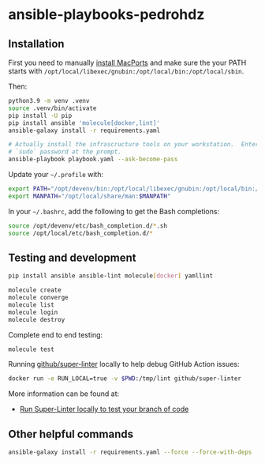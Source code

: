 # ansible-playbooks-pedrohdz


## Installation

First you need to manually [install MacPorts][INSTALL_MACPORTS] and make sure
the your PATH starts with `/opt/local/libexec/gnubin:/opt/local/bin:/opt/local/sbin`.

Then:

```bash
python3.9 -m venv .venv
source .venv/bin/activate
pip install -U pip
pip install ansible 'molecule[docker,lint]'
ansible-galaxy install -r requirements.yaml

# Actually install the infrascructure tools on your workstation.  Enter your
# `sudo` password at the prompt.
ansible-playbook playbook.yaml --ask-become-pass
```

Update your `~/.profile` with:

```sh
export PATH="/opt/devenv/bin:/opt/local/libexec/gnubin:/opt/local/bin:/opt/local/sbin:$PATH"
export MANPATH="/opt/local/share/man:$MANPATH"
```

In your `~/.bashrc`, add the following to get the Bash completions:

```bash
source /opt/devenv/etc/bash_completion.d/*.sh
source /opt/local/etc/bash_completion.d/*
```


## Testing and development

```bash
pip install ansible ansible-lint molecule[docker] yamllint

molecule create
molecule converge
molecule list
molecule login
molecule destroy
```

Complete end to end testing:

```bash
molecule test
```

Running [github/super-linter](https://github.com/github/super-linter) locally
to help debug GitHub Action issues:

```bash
docker run -e RUN_LOCAL=true -v $PWD:/tmp/lint github/super-linter
```

More information can be found at:

- [Run Super-Linter locally to test your branch of code](https://github.com/github/super-linter/blob/master/docs/run-linter-locally.md)


## Other helpful commands

```bash
ansible-galaxy install -r requirements.yaml --force --force-with-deps
```


[INSTALL_MACPORTS]: https://www.macports.org/install.php
